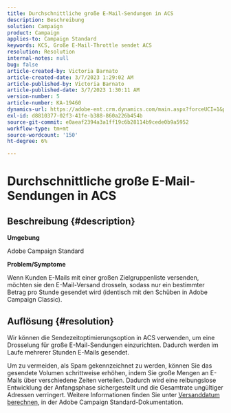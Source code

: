 ```yaml
---
title: Durchschnittliche große E-Mail-Sendungen in ACS
description: Beschreibung
solution: Campaign
product: Campaign
applies-to: Campaign Standard
keywords: KCS, Große E-Mail-Throttle sendet ACS
resolution: Resolution
internal-notes: null
bug: false
article-created-by: Victoria Barnato
article-created-date: 3/7/2023 1:29:02 AM
article-published-by: Victoria Barnato
article-published-date: 3/7/2023 1:30:11 AM
version-number: 5
article-number: KA-19460
dynamics-url: https://adobe-ent.crm.dynamics.com/main.aspx?forceUCI=1&pagetype=entityrecord&etn=knowledgearticle&id=08e1ee6a-87bc-ed11-83ff-6045bd006b3d
exl-id: d8810377-02f3-41fe-b388-860a226b454b
source-git-commit: e0aeaf2394a3a1ff19c6b28114b9cede0b9a5952
workflow-type: tm+mt
source-wordcount: '150'
ht-degree: 6%

---
```


# Durchschnittliche große E-Mail-Sendungen in ACS

## Beschreibung {#description}


<b>Umgebung</b>

Adobe Campaign Standard

<b>Problem/Symptome</b>

Wenn Kunden E-Mails mit einer großen Zielgruppenliste versenden, möchten sie den E-Mail-Versand drosseln, sodass nur ein bestimmter Betrag pro Stunde gesendet wird (identisch mit den Schüben in Adobe Campaign Classic).


## Auflösung {#resolution}


Wir können die Sendezeitoptimierungsoption in ACS verwenden, um eine Drosselung für große E-Mail-Sendungen einzurichten. Dadurch werden im Laufe mehrerer Stunden E-Mails gesendet.

Um zu vermeiden, als Spam gekennzeichnet zu werden, können Sie das gesendete Volumen schrittweise erhöhen, indem Sie große Mengen an E-Mails über verschiedene Zeiten verteilen. Dadurch wird eine reibungslose Entwicklung der Anfangsphase sichergestellt und die Gesamtrate ungültiger Adressen verringert. Weitere Informationen finden Sie unter [Versanddatum berechnen](https://experienceleague.adobe.com/docs/campaign-standard/using/testing-and-sending/scheduling-messages/computing-the-sending-date.html), in der Adobe Campaign Standard-Dokumentation.
